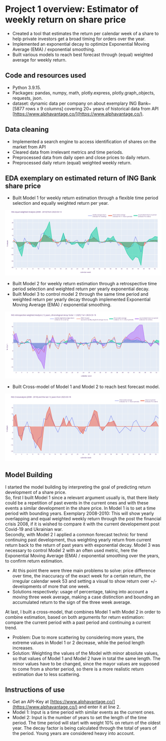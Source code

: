 # Project 1 overview: Estimator of weekly return on share price
* Created a tool that estimates the return per calendar week of a share to help private investors get a broad timing for orders over the year.
* Implemented an exponential decay to optimize Exponential Moving Average (EMA) / exponential smoothing.
* Built various models to reach best forecast through (equal) weighted average for weekly return.

## Code and resources used
* Python 3.9.15.
* Packages: pandas, numpy, math, plotly.express, plotly.graph_objects, requests, json.
* dataset: dynamic data per company on about exemplary ING Bank~[5877 rows x 9 columns] covering 20+ years of historical data from API [https://www.alphavantage.co/](https://www.alphavantage.co/).

## Data cleaning
* Implemented a search engine to access identification of shares on the market from API 
* Cleared data from irrelevant metrics and time periods.
* Preprocessed data from daily open and close prices to daily return.
* Preprocessed daily return (equal) weighted weekly return.

## EDA exemplary on estimated return of ING Bank share price
* Built Model 1 for weekly return estimation through a flexible time period selection and equally weighted return per year.

![](/Images/INGreturnanalysis20082010.jpg)

* Built Model 2 for weekly return estimation through a retrospective time period selection and weighted return per yearly exponential decay.
* Built Model 3 to control model 2 through the same time period and weighted return per yearly decay through implemented Exponential Moving Average (EMA) / exponential smoothing.

![](/Images/INGretrospectivereturnanalysis12years.jpg)

* Built Cross-model of Model 1 and Model 2 to reach best forecast model.

![](/Images/INGreturncrossanalysis2008201012years.jpg)

## Model Building
I started the model building by interpreting the goal of predicting return development of a share price. <br>
So, first I built Model 1 since a relevant argument usually is, that there likely could be a repetition of past events in the current ones and with these events a similar development in the share price. In Model 1 is to set a time period with bounding years. Exemplary 2008-2010: This will show yearly overlapping and equal weighted weekly return through the post the financial crisis 2008, if it is wished to compare it with the current developement post Covid-19 and Ukrainian war.<br>
Secondly, with Model 2 I applied a common forecast technic for trend continuing past development, thus weighting yearly return from current return back to the return of past years with exponential decay. Model 3 was necessary to control Model 2 with an often used metric, here the Exponential Moving Average (EMA) / exponential smoothing over the years, to confirm return estimation.

* At this point there were three main problems to solve: price difference over time, the inaccuracy of the exact week for a certain return, the irregular calendar week 53 and setting a visual to show return over +/- developments of more that one week.
* Solutions respectively: usage of percentage, taking into account a moving three week average, making a case distinction and bounding an accumulated return to the sign of the three week average.

At last, I built a cross-model, that combines Model 1 with Model 2 in order to combine estimation, based on both arguments for return estimation: compare the current period with a past period and continuing a current trend.
* Problem: Due to more scattering by considering more years, the extreme values in Model 1 or 2 decrease, while the period length increases. 
* Solution: Weighting the values of the Model with minor absolute values, so that values of Model 1 and Model 2 have in total the same length. The minor values have to be changed, since the mayor values are supposed to come from a shorter period, so there is a more realistic return estimation due to less scattering.
## Instructions of use
* Get an API-Key at [https://www.alphavantage.co/](https://www.alphavantage.co/) and enter it at line 2.
* Model 1: Input is a time period with similar events as the current ones. 
* Model 2: Input is the number of years to set the length of the time period. The time period will start with weight 10% on return of the oldest year. The decay factor is being calculated through the total of years of the period. Young years are considered heavy into account.
